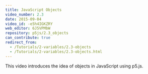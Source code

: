 ```yaml
---
title: JavaScript Objects
video_number: 2.3
date: 2015-09-04
video_id: -e5h4IGKZRY
web_editor: 6J5VPMbW
repository: p5js/2.3_objects
can_contribute: true
redirect_from:
  - /Tutorials/2-variables/2.3-objects
  - /Tutorials/2-variables/2.3-objects.html
---
```


This video introduces the idea of objects in JavaScript using p5.js.
